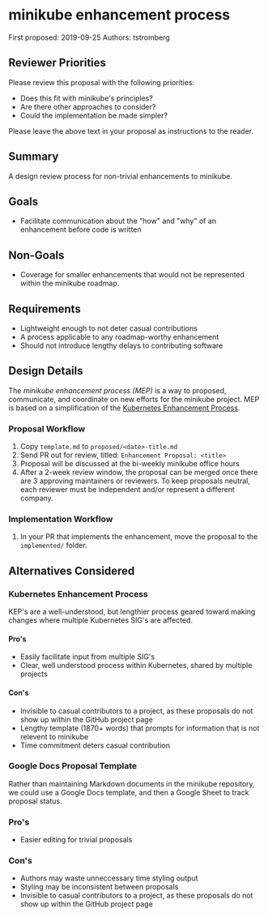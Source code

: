 # minikube enhancement process

First proposed: 2019-09-25
Authors: tstromberg

## Reviewer Priorities

Please review this proposal with the following priorities:

*   Does this fit with minikube's principles?
*   Are there other approaches to consider?
*   Could the implementation be made simpler?

Please leave the above text in your proposal as instructions to the reader.

## Summary

A design review process for non-trivial enhancements to minikube.

## Goals

* Facilitate communication about the "how" and "why" of an enhancement before code is written

## Non-Goals

* Coverage for smaller enhancements that would not be represented within the minikube roadmap.

## Requirements

* Lightweight enough to not deter casual contributions
* A process applicable to any roadmap-worthy enhancement
* Should not introduce lengthy delays to contributing software

## Design Details

The *minikube enhancement process (MEP)* is a way to proposed, communicate, and coordinate on new efforts for the minikube project. MEP is based on a simplification of the [Kubernetes Enhancement Process](https://github.com/kubernetes/enhancements/blob/master/keps/0001-kubernetes-enhancement-proposal-process.md).

### Proposal Workflow

1. Copy `template.md` to `proposed/<date>-title.md`
1. Send PR out for review, titled: `Enhancement Proposal: <title>`
1. Proposal will be discussed at the bi-weekly minikube office hours
1. After a 2-week review window, the proposal can be merged once there are 3 approving maintainers or reviewers. To keep proposals neutral, each reviewer must be independent and/or represent a different company.

### Implementation Workflow

1. In your PR that implements the enhancement, move the proposal to the `implemented/` folder.

## Alternatives Considered

### Kubernetes Enhancement Process

KEP's are a well-understood, but lengthier process geared toward making changes where multiple Kubernetes SIG's are affected. 

#### Pro's

* Easily facilitate input from multiple SIG's
* Clear, well understood process within Kubernetes, shared by multiple projects

#### Con's

* Invisible to casual contributors to a project, as these proposals do not show up within the GitHub project page
* Lengthy template (1870+ words) that prompts for information that is not relevent to minikube
* Time commitment deters casual contribution

### Google Docs Proposal Template

Rather than maintaining Markdown documents in the minikube repository, we could use a Google Docs template, and then a Google Sheet to track proposal status.

### Pro's

* Easier editing for trivial proposals

### Con's

* Authors may waste unneccessary time styling output
* Styling may be inconsistent between proposals
* Invisible to casual contributors to a project, as these proposals do not show up within the GitHub project page



